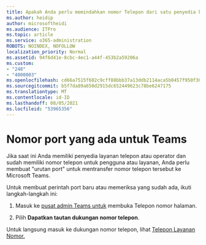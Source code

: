 ```yaml
---
title: Apakah Anda perlu memindahkan nomor Telepon dari satu penyedia ke Microsoft?
ms.author: heidip
author: microsoftheidi
ms.audience: ITPro
ms.topic: article
ms.service: o365-administration
ROBOTS: NOINDEX, NOFOLLOW
localization_priority: Normal
ms.assetid: 94f6d41e-8cbc-4ec1-a44f-453b2a59206a
ms.custom:
- "248"
- "4000003"
ms.openlocfilehash: cd66a7515f602c9cff88bbb37a13ddb2114aca5b0457f950f3001e51869f59bb
ms.sourcegitcommit: b5f7da89a650d2915dc652449623c78be6247175
ms.translationtype: MT
ms.contentlocale: id-ID
ms.lasthandoff: 08/05/2021
ms.locfileid: "53965356"
---
```

# <a name="port-existing-numbers-to-teams"></a>Nomor port yang ada untuk Teams

Jika saat ini Anda memiliki penyedia layanan telepon atau operator dan sudah memiliki nomor telepon untuk pengguna atau layanan, Anda perlu membuat "urutan port" untuk mentransfer nomor telepon tersebut ke Microsoft Teams.  

Untuk membuat perintah port baru atau memeriksa yang sudah ada, ikuti langkah-langkah ini: 

1. Masuk ke [pusat admin Teams untuk](https://admin.teams.microsoft.com/phone-numbers) membuka Telepon nomor halaman. 

1. Pilih **Dapatkan tautan dukungan nomor telepon**. 

Untuk langsung masuk ke dukungan nomor telepon, lihat [Telepon Layanan Nomor.](https://pstnsd.powerappsportals.com/)  